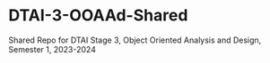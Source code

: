 # DTAI-3-OOAAd-Shared
Shared Repo for DTAI Stage 3, Object Oriented Analysis and Design, Semester 1, 2023-2024
